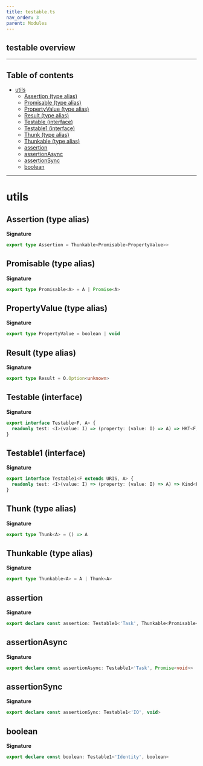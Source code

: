 ```yaml
---
title: testable.ts
nav_order: 3
parent: Modules
---
```


## testable overview

---

<h2 class="text-delta">Table of contents</h2>

- [utils](#utils)
  - [Assertion (type alias)](#assertion-type-alias)
  - [Promisable (type alias)](#promisable-type-alias)
  - [PropertyValue (type alias)](#propertyvalue-type-alias)
  - [Result (type alias)](#result-type-alias)
  - [Testable (interface)](#testable-interface)
  - [Testable1 (interface)](#testable1-interface)
  - [Thunk (type alias)](#thunk-type-alias)
  - [Thunkable (type alias)](#thunkable-type-alias)
  - [assertion](#assertion)
  - [assertionAsync](#assertionasync)
  - [assertionSync](#assertionsync)
  - [boolean](#boolean)

---

# utils

## Assertion (type alias)

**Signature**

```ts
export type Assertion = Thunkable<Promisable<PropertyValue>>
```

## Promisable (type alias)

**Signature**

```ts
export type Promisable<A> = A | Promise<A>
```

## PropertyValue (type alias)

**Signature**

```ts
export type PropertyValue = boolean | void
```

## Result (type alias)

**Signature**

```ts
export type Result = O.Option<unknown>
```

## Testable (interface)

**Signature**

```ts
export interface Testable<F, A> {
  readonly test: <I>(value: I) => (property: (value: I) => A) => HKT<F, Result>
}
```

## Testable1 (interface)

**Signature**

```ts
export interface Testable1<F extends URIS, A> {
  readonly test: <I>(value: I) => (property: (value: I) => A) => Kind<F, Result>
}
```

## Thunk (type alias)

**Signature**

```ts
export type Thunk<A> = () => A
```

## Thunkable (type alias)

**Signature**

```ts
export type Thunkable<A> = A | Thunk<A>
```

## assertion

**Signature**

```ts
export declare const assertion: Testable1<'Task', Thunkable<Promisable<PropertyValue>>>
```

## assertionAsync

**Signature**

```ts
export declare const assertionAsync: Testable1<'Task', Promise<void>>
```

## assertionSync

**Signature**

```ts
export declare const assertionSync: Testable1<'IO', void>
```

## boolean

**Signature**

```ts
export declare const boolean: Testable1<'Identity', boolean>
```
